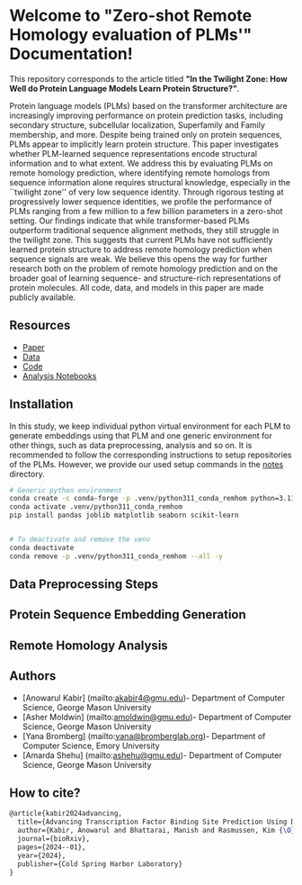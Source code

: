 # Welcome to "Zero-shot Remote Homology evaluation of PLMs'" Documentation!

This repository corresponds to the article titled **"In the Twilight Zone: How Well do Protein Language Models Learn Protein Structure?"**.

Protein language models (PLMs) based on the transformer architecture are increasingly improving performance on protein prediction tasks, including secondary structure, subcellular localization, Superfamily and Family membership, and more. Despite being trained only on protein sequences, PLMs appear to implicitly learn protein structure. This paper investigates whether PLM-learned sequence representations encode structural information and to what extent. We address this by evaluating PLMs on remote homology prediction, where identifying remote homologs from sequence information alone requires structural knowledge, especially in the ``twilight zone'' of very low sequence identity. Through rigorous testing at progressively lower sequence identities, we profile the performance of PLMs ranging from a few million to a few billion parameters in a zero-shot setting. Our findings indicate that while transformer-based PLMs outperform traditional sequence alignment methods, they still struggle in the twilight zone. This suggests that current PLMs have not sufficiently learned protein structure to address remote homology prediction when sequence signals are weak. We believe this opens the way for further research both on the problem of remote homology prediction and on the broader goal of learning sequence- and structure-rich representations of protein molecules. All code, data, and models in this paper are made publicly available.

## Resources

- [Paper](https://www.tbd)
- [Data](https://www.tbd)
- [Code](https://github.com/amoldwin/plm-zero-shot-remote-homology-evaluation)
- [Analysis Notebooks](https://github.com/lanl/EPBD-BERT/tree/main/analysis)

## Installation
In this study, we keep individual python virtual environment for each PLM to generate embeddings using that PLM and one generic environment for other things, such as data preprocessing, analysis and so on. It is recommended to follow the corresponding instructions to setup repositories of the PLMs. However, we provide our used setup commands in the [notes](https://github.com/amoldwin/plm-zero-shot-remote-homology-evaluation/tree/main/notes) directory.

```bash
# Generic python environment
conda create -c conda-forge -p .venv/python311_conda_remhom python=3.11 -y
conda activate .venv/python311_conda_remhom
pip install pandas joblib matplotlib seaborn scikit-learn


# To deactivate and remove the venv
conda deactivate
conda remove -p .venv/python311_conda_remhom --all -y
```

## Data Preprocessing Steps

## Protein Sequence Embedding Generation

## Remote Homology Analysis

## Authors

* [Anowarul Kabir] (mailto:akabir4@gmu.edu)- Department of Computer Science, George Mason University
* [Asher Moldwin] (mailto:amoldwin@gmu.edu)- Department of Computer Science, George Mason University
* [Yana Bromberg] (mailto:yana@bromberglab.org)- Department of Computer Science, Emory University
* [Amarda Shehu] (mailto:ashehu@gmu.edu)- Department of Computer Science, George Mason University

## How to cite?
```latex
@article{kabir2024advancing,
  title={Advancing Transcription Factor Binding Site Prediction Using DNA Breathing Dynamics and Sequence Transformers via Cross Attention},
  author={Kabir, Anowarul and Bhattarai, Manish and Rasmussen, Kim {\O} and Shehu, Amarda and Bishop, Alan R and Alexandrov, Boian and Usheva, Anny},
  journal={bioRxiv},
  pages={2024--01},
  year={2024},
  publisher={Cold Spring Harbor Laboratory}
}
```

<!-- # plm-zero-shot-remote-homology-evaluation
plm-zero-shot-remote-homology-evaluation


The SCOP dataset can be downloaded here: https://scop2.mrc-lmb.cam.ac.uk/download

SCOPe can be downloaded here: https://scop.berkeley.edu/astral/ver=2.08

ESM models are available here: https://github.com/facebookresearch/esm 

Prottrans models can be found here: https://github.com/agemagician/ProtTrans


Running our code on SCOPe database: 

(1) Download SCOPe data and choose models to evaluate.

(2) Generate embeddings from each model using the appropriate. embed_gen_<model_type>.py script.

(3) Run ipynb notebook preprocess_SCOPe_data.ipynb

(4) Run compute_ranking_metrics.py, making sure to set desired parameters for data_name, remote_homology_level, and model_name in the "main" method. -->

